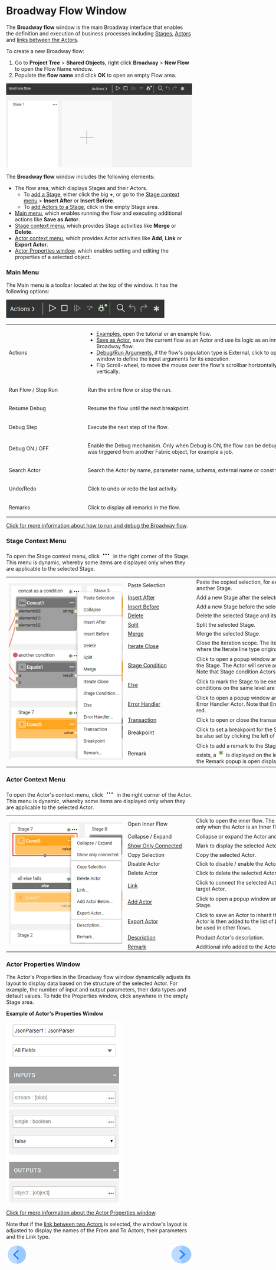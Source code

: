 # Broadway Flow Window

The **Broadway flow** window is the main Broadway interface that enables the definition and execution of business processes including [Stages](19_broadway_flow_stages.md), [Actors](03_broadway_actor.md) and [links between the Actors](07_broadway_flow_linking_actors.md). 

To create a new Broadway flow:
1. Go to **Project Tree** > **Shared Objects**, right click **Broadway** > **New Flow** to open the Flow Name window.
2. Populate the **flow name** and click **OK** to open an empty Flow area.

![image](images/99_18_01_main_flow_area.PNG)

The **Broadway flow** window includes the following elements:

- The flow area, which displays Stages and their Actors. 
  - To [add a Stage](19_broadway_flow_stages.md#how-do-i-add-or-delete-a-stage), either click the big **+**, or go to the [Stage context menu](18_broadway_flow_window.md#stage-context-menu) > **Insert After** or **Insert Before**. 
  - To [add Actors to a Stage](03_broadway_actor.md#how-do-i-add-actor-to-stage), click in the empty Stage area.
- [Main menu](18_broadway_flow_window.md#main-menu), which enables running the flow and executing additional actions like **Save as Actor**.
- [Stage context menu](18_broadway_flow_window.md#stage-context-menu), which provides Stage activities like **Merge** or **Delete**.
- [Actor context menu](18_broadway_flow_window.md#actor-context-menu), which provides Actor activities like **Add**, **Link** or **Export Actor**. 
- [Actor Properties window](18_broadway_flow_window.md#actor-properties-window), which enables setting and editing the properties of a selected object. 

### Main Menu

The Main menu is a toolbar located at the top of the window. It has the following options:

![image](images/99_18_01_main_menu.PNG)

<table style="width: 900px;">
<tbody>
<tr>
<td width="170pxl">Actions</td>
<td width="630pxl">
<ul>
<li><a href="17_tutorial_and_flow_examples.md">Examples</a>, open the tutorial or an example flow.</li>
<li><a href="22_broadway_flow_inner_flows.md">Save as Actor</a>, save the current flow as an Actor and use its logic as an inner flow in another Broadway flow.</li>
<li><a href="25_broadway_flow_window_run_and_debug_flow.md">Debug/Run Arguments</a>, if the flow's population type is External, click to open the popup window to define the input arguments for its execution.</li>
<li>Flip Scroll-wheel, to move the mouse over the flow's scrollbar horizontally instead of vertically.</li>
</ul>
</td>
</tr>
<tr>
<td width="200">Run Flow / Stop Run</td>
<td style="width: 465px;">
<p>Run the entire flow or stop the run.</p>
</td>
</tr>
<tr>
<td width="200">Resume Debug</td>
<td style="width: 465px;">
<p>Resume the flow until the next breakpoint.</p>
</td>
</tr>
<tr>
<td width="200">Debug Step</td>
<td style="width: 465px;">
<p>Execute the next step of the flow.</p>
</td>
</tr>
<tr>
<td width="200">Debug ON / OFF</td>
<td style="width: 465px;">
<p>Enable the Debug mechanism. Only when Debug is ON, the flow can be debugged even if it was tirggered from another Fabric object, for example a job.</p>
</td>
</tr>
<tr>
<td width="200">Search Actor</td>
<td style="width: 465px;">
<p>Search the Actor by name, parameter name, schema, external name or const value.</p>
</td>
</tr>
<tr>
<td width="200">Undo/Redo</td>
<td style="width: 465px;">
<p>Click to undo or redo the last activity.</p>
</td>
</tr>
<tr>
<td width="200">Remarks</td>
<td style="width: 465px;">
<p>Click to display all remarks in the flow.</p>
</td>
</tr>
</tbody>
</table>


[Click for more information about how to run and debug the Broadway flow](25_broadway_flow_window_run_and_debug_flow.md).

### Stage Context Menu

To open the Stage context menu, click ![image](images/99_19_dots.PNG) in the right corner of the Stage. This menu is dynamic, whereby some items are displayed only when they are applicable to the selected Stage. 

<table style="width: 900px;">
<tbody>
<tr>
<td rowspan="13" width="400pxl">
<p><img src="images/99_18_02_stage_menu_up.PNG" alt="Stage context menu" /></p>
</td>
<td width="80pxl">Paste Selection</td>
<td width="420pxl">Paste the copied selection, for example an Actor from another Stage.</td>
</tr>
<tr>
<td width="80pxl"><a href="19_broadway_flow_stages.md#how-do-i-add-or-delete-a-stage ">Insert After</a></td>
<td width="420pxl">Add a new Stage after the selected one.</td>
</tr>
<tr>
<td width="200"><a href="19_broadway_flow_stages.md#how-do-i-add-or-delete-a-stage ">Insert Before</a></td>
<td style="width: 465px;">Add a new Stage before the selected one.</td>
</tr>
<tr>
<td width="200"><a href="19_broadway_flow_stages.md#how-do-i-add-or-delete-a-stage "> Delete</a></td>
<td style="width: 465px;">Delete the selected Stage and its dependent branch.</td>
</tr>
<tr>
<td width="200"><a href="19_broadway_flow_stages.md#how-do-i-split-or-merge-the-stages"> Split</a></td>
<td style="width: 465px;">Split the selected Stage.</td>
</tr>
<tr>
<td width="200"><a href="19_broadway_flow_stages.md#how-do-i-split-or-merge-the-stages"> Merge</a></td>
<td style="width: 465px;">Merge the selected Stage.</td>
</tr>
<tr>
<td width="200"><a href="19_broadway_flow_stages.md#how-do-i-split-or-merge-the-stages">Iterate Close</a></td>
<td style="width: 465px;">Close the iteration scope. The Iteration scope starts where the Iterate line type originates in the Stage.</td>
</tr>
<tr>
<td width="200"><a href="19_broadway_flow_stages.md#what-is-a-stage-condition">Stage Condition</a></td>
<td style="width: 465px;">Click to open a popup window and select an Actor for the Stage. The Actor will serve as a Stage condition. Note that Stage condition Actors are grey.</td>
</tr>
<tr>
<td width="200"><a href="19_broadway_flow_stages.md#what-is-a-stage-condition">Else</a></td>
<td style="width: 465px;">Click to mark the Stage to be executed if none of the conditions on the same level are true.</td>
</tr>
<tr>
<td width="200"><a href="24_error_handling.md">Error Handler</a></td>
<td style="width: 465px;">Click to open a popup window and select the Stage's Error Handler Actor. Note that Error Handler Actors are red.</td>
</tr>
<tr>
<td width="200"><a href="23_transactions.md">Transaction</a></td>
<td style="width: 465px;">Click to open or close the transaction.</td>
</tr>
<tr>
<td width="200">Breakpoint</td>
<td style="width: 465px;">Click to set a breakpoint for the Stage. A breakpoint can be also set by clicking the left of the Stage title.</td>
</tr>
<tr>
<td width="200">Remark</td>
<td style="width: 465px;">Click to add a remark to the Stage. If the remark already exists, a <img src="images/99_17_green_ast.PNG" alt="green asterisk" /> is displayed on the left of the three dots and the Remark popup is open displaying its text.&nbsp;</td>
</tr>
</tbody>
</table>




### Actor Context Menu

To open the Actor's context menu, click ![image](images/99_19_dots.PNG) in the right corner of the Actor. This menu is dynamic, whereby some items are displayed only when they are applicable to the selected Actor.

<table style="width: 900px;">
<tbody>
<tr>
<td rowspan="11" width="400pxl">
<p><img src="images/99_18_03_actor_menu_up.png" alt="Actor's context menu" /></p>
</td>
<td width="80pxl">Open Inner Flow</td>
<td width="420pxl">Click to open the inner flow. The menu item is displayed only when the Actor is an Inner flow.</td>
</tr>
<tr>
<td width="80pxl">Collapse / Expand</td>
<td width="420pxl">Collapse or expand the Actor and display its title.</td>
</tr>
<tr>
<td width="200"><a href="08_show_only_connected_actors.md">Show Only Connected</a></td>
<td style="width: 465px;">Mark to display the selected Actor and its connections.</td>
</tr>
<tr>
<td width="200">Copy Selection</td>
<td style="width: 465px;">Copy the selected Actor.</td>
</tr>
<tr>
<td width="200">Disable Actor</td>
<td style="width: 465px;">Click to disable / enable the Actor in the flow.</td>
</tr>
<tr>
<td width="200">Delete Actor</td>
<td style="width: 465px;">Click to delete the selected Actor from the flow.</td>
</tr>
<tr>
<td width="200"><a href="07_broadway_flow_linking_actors.md">Link</a></td>
<td style="width: 465px;">Click to connect the selected Actor and the required target Actor.</td>
</tr>
<tr>
<td width="200"><a href="03_broadway_actor.md#how-do-i-add-actor-to-stage">Add Actor</a></td>
<td style="width: 465px;">Click to open a popup window and select an Actor for the Stage.&nbsp;</td>
</tr>
<tr>
<td width="200"><a href="06_export_actor.md">Export Actor</a></td>
<td style="width: 465px;">Click to save an Actor to inherit the selected Actor. The Actor is then added to the list of <a href="04_built_in_actor_types.md">built-in Actors</a> and can be used in other flows.&nbsp;</td>
</tr>
<tr>
<td width="200"><a href="03_broadway_actor.md#actor-description-and-remark"> Description</a></td>
<td style="width: 465px;">Product Actor's description.</td>
</tr>
<tr>
<td width="200"><a href="03_broadway_actor.md#actor-description-and-remark"> Remark</a></td>
<td style="width: 465px;">Additional info added to the Actor instance.</td>
</tr>
</tbody>
</table>





### Actor Properties Window

The Actor's Properties in the Broadway flow window dynamically adjusts its layout to display data based on the structure of the selected Actor. For example, the number of input and output parameters, their data types and default values. To hide the Properties window, click anywhere in the empty Stage area. 

**Example of Actor's Properties Window**

![image](images/99_18_04_properties.PNG)

[Click for more information about the Actor Properties window](03_broadway_actor_window.md#broaway-actors-properties-window).

Note that if the [link between two Actors](07_broadway_flow_linking_actors.md) is selected, the window's layout is adjusted to display the names of the From and To Actors, their parameters and the Link type.


[![Previous](/articles/images/Previous.png)](17_tutorial_and_flow_examples.md)[<img align="right" width="60" height="54" src="/articles/images/Next.png">](19_broadway_flow_stages.md)
